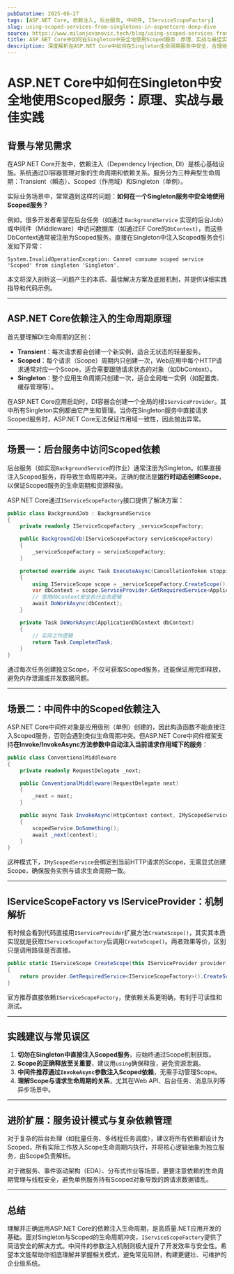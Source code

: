 ```yaml
---
pubDatetime: 2025-06-27
tags: [ASP.NET Core, 依赖注入, 后台服务, 中间件, IServiceScopeFactory]
slug: using-scoped-services-from-singletons-in-aspnetcore-deep-dive
source: https://www.milanjovanovic.tech/blog/using-scoped-services-from-singletons-in-aspnetcore
title: ASP.NET Core中如何在Singleton中安全地使用Scoped服务：原理、实战与最佳实践
description: 深度解析在ASP.NET Core中如何在Singleton生命周期服务中安全、合理地使用Scoped依赖服务，结合依赖注入原理、常见场景（如后台任务与中间件）、典型实现方式（IServiceScopeFactory），并给出实践建议与底层机制剖析。
---
```


# ASP.NET Core中如何在Singleton中安全地使用Scoped服务：原理、实战与最佳实践

## 背景与常见需求

在ASP.NET Core开发中，依赖注入（Dependency Injection, DI）是核心基础设施。系统通过DI容器管理对象的生命周期和依赖关系。服务分为三种典型生命周期：Transient（瞬态）、Scoped（作用域）和Singleton（单例）。

实际业务场景中，常常遇到这样的问题：**如何在一个Singleton服务中安全地使用Scoped服务？**

例如，很多开发者希望在后台任务（如通过 `BackgroundService` 实现的后台Job）或中间件（Middleware）中访问数据库（如通过EF Core的`DbContext`），而这些DbContext通常被注册为Scoped服务。直接在Singleton中注入Scoped服务会引发如下异常：

```
System.InvalidOperationException: Cannot consume scoped service 'Scoped' from singleton 'Singleton'.
```

本文将深入剖析这一问题产生的本质、最佳解决方案及底层机制，并提供详细实践指导和代码示例。

---

## ASP.NET Core依赖注入的生命周期原理

首先要理解DI生命周期的区别：

- **Transient**：每次请求都会创建一个新实例，适合无状态的轻量服务。
- **Scoped**：每个请求（Scope）周期内只创建一次，Web应用中每个HTTP请求通常对应一个Scope。适合需要跟随请求状态的对象（如DbContext）。
- **Singleton**：整个应用生命周期只创建一次，适合全局唯一实例（如配置类、缓存管理等）。

在ASP.NET Core应用启动时，DI容器会创建一个全局的根`IServiceProvider`。其中所有Singleton实例都由它产生和管理。当你在Singleton服务中直接请求Scoped服务时，ASP.NET Core无法保证作用域一致性，因此抛出异常。

---

## 场景一：后台服务中访问Scoped依赖

后台服务（如实现`BackgroundService`的作业）通常注册为Singleton。如果直接注入Scoped服务，将导致生命周期冲突。正确的做法是**运行时动态创建Scope**，以保证Scoped服务的生命周期和资源释放。

ASP.NET Core通过`IServiceScopeFactory`接口提供了解决方案：

```csharp
public class BackgroundJob : BackgroundService
{
    private readonly IServiceScopeFactory _serviceScopeFactory;

    public BackgroundJob(IServiceScopeFactory serviceScopeFactory)
    {
        _serviceScopeFactory = serviceScopeFactory;
    }

    protected override async Task ExecuteAsync(CancellationToken stoppingToken)
    {
        using IServiceScope scope = _serviceScopeFactory.CreateScope();
        var dbContext = scope.ServiceProvider.GetRequiredService<ApplicationDbContext>();
        // 使用dbContext安全执行业务逻辑
        await DoWorkAsync(dbContext);
    }

    private Task DoWorkAsync(ApplicationDbContext dbContext)
    {
        // 实际工作逻辑
        return Task.CompletedTask;
    }
}
```

通过每次任务创建独立Scope，不仅可获取Scoped服务，还能保证用完即释放，避免内存泄漏或并发数据问题。

---

## 场景二：中间件中的Scoped依赖注入

ASP.NET Core中间件对象是应用级别（单例）创建的，因此构造函数不能直接注入Scoped服务，否则会遇到类似生命周期冲突。但ASP.NET Core中间件框架支持**在Invoke/InvokeAsync方法参数中自动注入当前请求作用域下的服务**：

```csharp
public class ConventionalMiddleware
{
    private readonly RequestDelegate _next;

    public ConventionalMiddleware(RequestDelegate next)
    {
        _next = next;
    }

    public async Task InvokeAsync(HttpContext context, IMyScopedService scopedService)
    {
        scopedService.DoSomething();
        await _next(context);
    }
}
```

这种模式下，`IMyScopedService`会绑定到当前HTTP请求的Scope，无需显式创建Scope，确保服务实例与请求生命周期一致。

---

## IServiceScopeFactory vs IServiceProvider：机制解析

有时候会看到代码直接用`IServiceProvider`扩展方法`CreateScope()`，其实其本质实现就是获取`IServiceScopeFactory`后调用`CreateScope()`。两者效果等价，区别只是调用路径是否直接。

```csharp
public static IServiceScope CreateScope(this IServiceProvider provider)
{
    return provider.GetRequiredService<IServiceScopeFactory>().CreateScope();
}
```

官方推荐直接依赖`IServiceScopeFactory`，使依赖关系更明确，有利于可读性和测试。

---

## 实践建议与常见误区

1. **切勿在Singleton中直接注入Scoped服务**，应始终通过Scope机制获取。
2. **Scope的正确释放至关重要**，建议用`using`确保释放，避免资源泄漏。
3. **中间件推荐通过`InvokeAsync`参数注入Scoped依赖**，无需手动管理Scope。
4. **理解Scope与请求生命周期的关系**，尤其在Web API、后台任务、消息队列等异步场景中。

---

## 进阶扩展：服务设计模式与复杂依赖管理

对于复杂的后台处理（如批量任务、多线程任务调度），建议将所有依赖都设计为Scoped，所有实际工作放入Scope生命周期内执行，并将核心逻辑抽象为独立服务，由Scope负责解析。

对于微服务、事件驱动架构（EDA）、分布式作业等场景，更要注意依赖的生命周期管理与线程安全，避免单例服务持有Scoped对象导致的跨请求数据错乱。

---

## 总结

理解并正确运用ASP.NET Core的依赖注入生命周期，是高质量.NET应用开发的基础。面对Singleton与Scoped的生命周期冲突，`IServiceScopeFactory`提供了简洁安全的解决方式。中间件的参数注入机制则极大提升了开发效率与安全性。希望本文能帮助你彻底理解并掌握相关模式，避免常见陷阱，构建更健壮、可维护的企业级系统。

